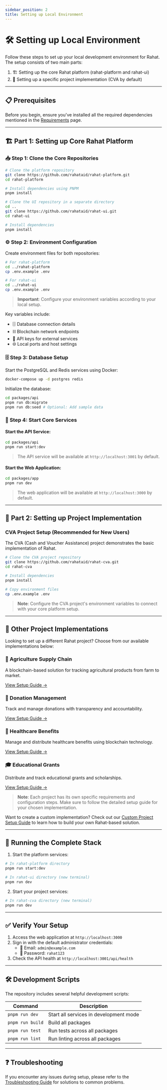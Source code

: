 ```yaml
---
sidebar_position: 2
title: Setting up Local Environment
---
```


# 🛠️ Setting up Local Environment

Follow these steps to set up your local development environment for Rahat. The setup consists of two main parts:

1. 🏗️ Setting up the core Rahat platform (rahat-platform and rahat-ui)
2. 🎯 Setting up a specific project implementation (CVA by default)

---

## 📋 Prerequisites

Before you begin, ensure you've installed all the required dependencies mentioned in the [Requirements](./Prerequisites) page.

---

## 🏗️ Part 1: Setting up Core Rahat Platform

### 📥 Step 1: Clone the Core Repositories

```bash
# Clone the platform repository
git clone https://github.com/rahataid/rahat-platform.git
cd rahat-platform

# Install dependencies using PNPM
pnpm install

# Clone the UI repository in a separate directory
cd ..
git clone https://github.com/rahataid/rahat-ui.git
cd rahat-ui

# Install dependencies
pnpm install
```

### ⚙️ Step 2: Environment Configuration

Create environment files for both repositories:

```bash
# For rahat-platform
cd ../rahat-platform
cp .env.example .env

# For rahat-ui
cd ../rahat-ui
cp .env.example .env
```

> **Important**: Configure your environment variables according to your local setup.

Key variables include:
* 🗄️ Database connection details
* ⛓️ Blockchain network endpoints
* 🔑 API keys for external services
* 🌐 Local ports and host settings

### 🗄️ Step 3: Database Setup

Start the PostgreSQL and Redis services using Docker:

```bash
docker-compose up -d postgres redis
```

Initialize the database:

```bash
cd packages/api
pnpm run db:migrate
pnpm run db:seed # Optional: Add sample data
```

### 🚀 Step 4: Start Core Services

#### Start the API Service:
```bash
cd packages/api
pnpm run start:dev
```
> The API service will be available at `http://localhost:3001` by default.

#### Start the Web Application:
```bash
cd packages/app
pnpm run dev
```
> The web application will be available at `http://localhost:3000` by default.

---

## 🎯 Part 2: Setting up Project Implementation

### CVA Project Setup (Recommended for New Users)

The CVA (Cash and Voucher Assistance) project demonstrates the basic implementation of Rahat.

```bash
# Clone the CVA project repository
git clone https://github.com/rahataid/rahat-cva.git
cd rahat-cva

# Install dependencies
pnpm install

# Copy environment files
cp .env.example .env
```

> **Note**: Configure the CVA project's environment variables to connect with your core platform setup.

---

## 🎨 Other Project Implementations

Looking to set up a different Rahat project? Choose from our available implementations below:

<div class="card-container">

<div class="project-card">

### 🌾 Agriculture Supply Chain
A blockchain-based solution for tracking agricultural products from farm to market.

[View Setup Guide →](../Project-Specific-Setup/agriculture-supply-chain.md)
</div>

<div class="project-card">

### 💝 Donation Management
Track and manage donations with transparency and accountability.

[View Setup Guide →](../Project-Specific-Setup/donation-management.md)
</div>

<div class="project-card">

### 🏥 Healthcare Benefits
Manage and distribute healthcare benefits using blockchain technology.

[View Setup Guide →](../Project-Specific-Setup/healthcare-benefits.md)
</div>

<div class="project-card">

### 🎓 Educational Grants
Distribute and track educational grants and scholarships.

[View Setup Guide →](../Project-Specific-Setup/educational-grants.md)
</div>

</div>

> **Note**: Each project has its own specific requirements and configuration steps. Make sure to follow the detailed setup guide for your chosen implementation.

Want to create a custom implementation? Check out our [Custom Project Setup Guide](../Project-Specific-Setup/custom-implementation.md) to learn how to build your own Rahat-based solution.

---

## 🚀 Running the Complete Stack

1. Start the platform services:
```bash
# In rahat-platform directory
pnpm run start:dev

# In rahat-ui directory (new terminal)
pnpm run dev
```

2. Start your project services:
```bash
# In rahat-cva directory (new terminal)
pnpm run dev
```

---

## ✅ Verify Your Setup

1. Access the web application at `http://localhost:3000`
2. Sign in with the default administrator credentials:
   * 👤 Email: `admin@example.com`
   * 🔑 Password: `rahat123`
3. Check the API health at `http://localhost:3001/api/health`

---

## 🛠️ Development Scripts

The repository includes several helpful development scripts:

| Command | Description |
|---------|------------|
| `pnpm run dev` | Start all services in development mode |
| `pnpm run build` | Build all packages |
| `pnpm run test` | Run tests across all packages |
| `pnpm run lint` | Run linting across all packages |

---

## ❓ Troubleshooting

If you encounter any issues during setup, please refer to the [Troubleshooting Guide](./troubleshoot.md) for solutions to common problems.
